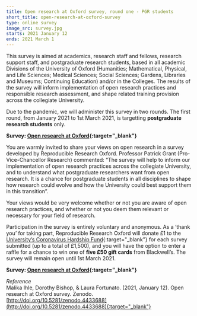 ```yaml
---
title: Open research at Oxford survey, round one - PGR students
short_title: open-research-at-oxford-survey
type: online survey
image_src: survey.jpg
starts: 2021 January 12
ends: 2021 March 1
---
```


This survey is aimed at academics, research staff and fellows, research support staff, and postgraduate research students, based in all academic Divisions of the University of Oxford (Humanities; Mathematical, Physical, and Life Sciences; Medical Sciences; Social Sciences; Gardens, Libraries and Museums; Continuing Education) and/or in the Colleges. The results of the survey will inform implementation of open research practices and responsible research assessment, and shape related training provision across the collegiate University.

Due to the pandemic, we will administer this survey in two rounds.
The first round, from January 2021 to 1st March 2021, is targetting **postgraduate research students** only.



**Survey: [Open research at Oxford](https://oxfordxpsy.az1.qualtrics.com/jfe/form/SV_bPkTO2fNbeDmDS5){:target="_blank"}**

You are warmly invited to share your views on open research in a survey developed by Reproducible Research Oxford. Professor Patrick Grant (Pro-Vice-Chancellor Research) commented: “The survey will help to inform our implementation of open research practices across the collegiate University, and to understand what postgraduate researchers want from open research. It is a chance for postgraduate students in all disciplines to shape how research could evolve and how the University could best support them in this transition”.

Your views would be very welcome whether or not you are aware of open research practices, and whether or not you deem them relevant or necessary for your field of research.

Participation in the survey is entirely voluntary and anonymous. As a ‘thank you’ for taking part, Reproducible Research Oxford will donate £1 to the [University’s Coronavirus Hardship Fund](https://www.development.ox.ac.uk/hardship){:target="_blank"} for each survey submitted (up to a total of £1,500), and you will have the option to enter a raffle for a chance to win one of **five £50 gift cards** from Blackwell’s.
The survey will remain open until 1st March 2021.

**Survey: [Open research at Oxford](https://oxfordxpsy.az1.qualtrics.com/jfe/form/SV_bPkTO2fNbeDmDS5){:target="_blank"}**




*Reference*  
Malika Ihle, Dorothy Bishop, & Laura Fortunato. (2021, January 12). Open research at Oxford survey. Zenodo. [http://doi.org/10.5281/zenodo.4433688](http://doi.org/10.5281/zenodo.4433688){:target="_blank"}
